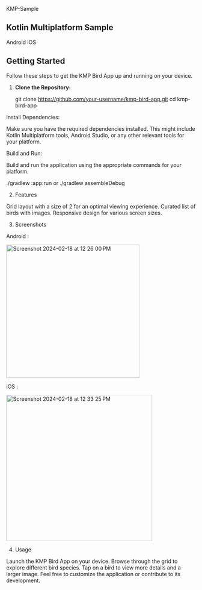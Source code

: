KMP-Sample
## Kotlin Multiplatform Sample

Android
iOS

## Getting Started

Follow these steps to get the KMP Bird App up and running on your device.

1. **Clone the Repository:**

   git clone https://github.com/your-username/kmp-bird-app.git
   cd kmp-bird-app

Install Dependencies:

Make sure you have the required dependencies installed. This might include Kotlin Multiplatform tools, Android Studio, or any other relevant tools for your platform.

Build and Run:

Build and run the application using the appropriate commands for your platform.

./gradlew :app:run or ./gradlew assembleDebug

2. Features

  Grid layout with a size of 2 for an optimal viewing experience.
  Curated list of birds with images.
  Responsive design for various screen sizes.

3. Screenshots

  Android :

  <img width="354" alt="Screenshot 2024-02-18 at 12 26 00 PM" src="https://github.com/ManiRamesh18/bird-app/assets/50194808/a7d15a57-30fa-46c6-ade7-cb8ec9ac9a67">

  iOS :

  <img width="388" alt="Screenshot 2024-02-18 at 12 33 25 PM" src="https://github.com/ManiRamesh18/bird-app/assets/50194808/dacbb5d8-03f9-4bae-827a-1231513fae02">


4. Usage

  Launch the KMP Bird App on your device.
  Browse through the grid to explore different bird species.
  Tap on a bird to view more details and a larger image.
  Feel free to customize the application or contribute to its development.


